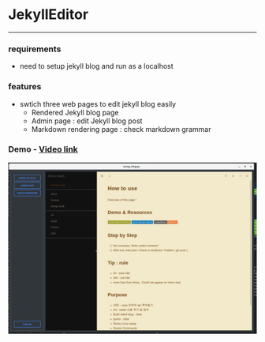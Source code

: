 # JekyllEditor
---

### requirements
- need to setup jekyll blog and run as a localhost

### features
- swtich three web pages to edit jekyll blog easily
    - Rendered Jekyll blog page
    - Admin page : edit Jekyll blog post
    - Markdown rendering page : check markdown grammar

### Demo - [Video link](https://youtu.be/YbaKs7QbOqo)
![tool image](./resource/too_img.png)
